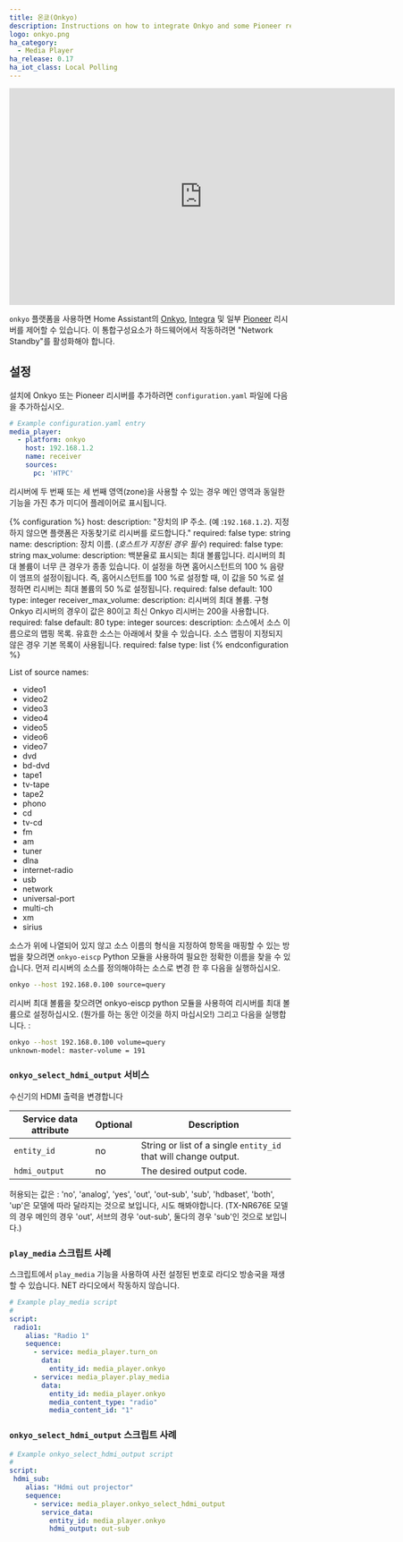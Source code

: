 ```yaml
---
title: 온쿄(Onkyo)
description: Instructions on how to integrate Onkyo and some Pioneer receivers into Home Assistant.
logo: onkyo.png
ha_category:
  - Media Player
ha_release: 0.17
ha_iot_class: Local Polling
---
```


<div class='videoWrapper'>
<iframe width="690" height="388" src="https://www.youtube.com/embed/sUhaebTY_HU" frameborder="0" allow="accelerometer; autoplay; encrypted-media; gyroscope; picture-in-picture" allowfullscreen></iframe>
</div>

`onkyo` 플랫폼을 사용하면 Home Assistant의 [Onkyo](http://www.onkyo.com/), [Integra](http://www.integrahometheater.com/) 및 일부 [Pioneer](http://www.pioneerelectronics.com) 리시버를 제어할 수 있습니다.
이 통합구성요소가 하드웨어에서 작동하려면 "Network Standby"를 활성화해야 합니다.

## 설정

설치에 Onkyo 또는 Pioneer 리시버를 추가하려면 `configuration.yaml` 파일에 다음을 추가하십시오.

```yaml
# Example configuration.yaml entry
media_player:
  - platform: onkyo
    host: 192.168.1.2
    name: receiver
    sources:
      pc: 'HTPC'
```

 리시버에 두 번째 또는 세 번째 영역(zone)을 사용할 수 있는 경우 메인 영역과 동일한 기능을 가진 추가 미디어 플레이어로 표시됩니다.

{% configuration %}
host:
  description: "장치의 IP 주소. (예 :`192.168.1.2`). 지정하지 않으면 플랫폼은 자동찾기로 리시버를 로드합니다."
  required: false
  type: string
name:
  description: 장치 이름. (*호스트가 지정된 경우 필수*)
  required: false
  type: string
max_volume:
  description: 백분율로 표시되는 최대 볼륨입니다. 리시버의 최대 볼륨이 너무 큰 경우가 종종 있습니다. 이 설정을 하면 홈어시스턴트의 100 % 음량이 앰프의 설정이됩니다. 즉, 홈어시스턴트를 100 %로 설정할 때, 이 값을 50 %로 설정하면 리시버는 최대 볼륨의 50 %로 설정됩니다.
  required: false
  default: 100
  type: integer
receiver_max_volume:
  description: 리시버의 최대 볼륨. 구형 Onkyo 리시버의 경우이 값은 80이고 최신 Onkyo 리시버는 200을 사용합니다.
  required: false
  default: 80
  type: integer
sources:
  description: 소스에서 소스 이름으로의 맵핑 목록. 유효한 소스는 아래에서 찾을 수 있습니다. 소스 맵핑이 지정되지 않은 경우 기본 목록이 사용됩니다.
  required: false
  type: list
{% endconfiguration %}

List of source names:

- video1
- video2
- video3
- video4
- video5
- video6
- video7
- dvd
- bd-dvd
- tape1
- tv-tape
- tape2
- phono
- cd
- tv-cd
- fm
- am
- tuner
- dlna
- internet-radio
- usb
- network
- universal-port
- multi-ch
- xm
- sirius

소스가 위에 나열되어 있지 않고 소스 이름의 형식을 지정하여 항목을 매핑할 수 있는 방법을 찾으려면 `onkyo-eiscp` Python 모듈을 사용하여 필요한 정확한 이름을 찾을 수 있습니다. 먼저 리시버의 소스를 정의해야하는 소스로 변경 한 후 다음을 실행하십시오.

```bash
onkyo --host 192.168.0.100 source=query
```

리시버 최대 볼륨을 찾으려면 onkyo-eiscp python 모듈을 사용하여 리시버를 최대 볼륨으로 설정하십시오.
(뭔가를 하는 동안 이것을 하지 마십시오!) 그리고 다음을 실행합니다. : 

```bash
onkyo --host 192.168.0.100 volume=query
unknown-model: master-volume = 191
```

### `onkyo_select_hdmi_output` 서비스

수신기의 HDMI 출력을 변경합니다

| Service data attribute | Optional | Description |
| ---------------------- | -------- | ----------- |
| `entity_id` | no | String or list of a single `entity_id` that will change output.
| `hdmi_output` | no | The desired output code.

허용되는 값은 : 'no', 'analog', 'yes', 'out', 'out-sub', 'sub', 'hdbaset', 'both', 'up'은 모델에 따라 달라지는 것으로 보입니다, 시도 해봐야합니다. 
(TX-NR676E 모델의 경우 메인의 경우 'out', 서브의 경우 'out-sub', 둘다의 경우 'sub'인 것으로 보입니다.)


### `play_media` 스크립트 사례

스크립트에서 `play_media` 기능을 사용하여 사전 설정된 번호로 라디오 방송국을 재생할 수 있습니다.
NET 라디오에서 작동하지 않습니다.

```yaml
# Example play_media script
#
script:
 radio1:
    alias: "Radio 1"
    sequence:
      - service: media_player.turn_on
        data:
          entity_id: media_player.onkyo
      - service: media_player.play_media
        data:
          entity_id: media_player.onkyo
          media_content_type: "radio"
          media_content_id: "1"
```

### `onkyo_select_hdmi_output` 스크립트 사례

```yaml
# Example onkyo_select_hdmi_output script
#
script:
 hdmi_sub:
    alias: "Hdmi out projector"
    sequence:
      - service: media_player.onkyo_select_hdmi_output
        service_data:
          entity_id: media_player.onkyo
          hdmi_output: out-sub
```
